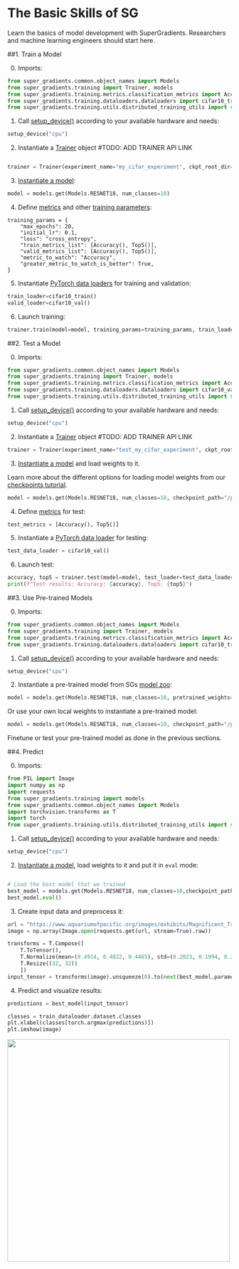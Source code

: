 # The Basic Skills of SG

Learn the basics of model development with SuperGradients. Researchers and machine learning engineers should start here.

##1. Train a Model

0. Imports:

```python
from super_gradients.common.object_names import Models
from super_gradients.training import Trainer, models
from super_gradients.training.metrics.classification_metrics import Accuracy, Top5
from super_gradients.training.dataloaders.dataloaders import cifar10_train, cifar10_val
from super_gradients.training.utils.distributed_training_utils import setup_device
```

1. Call [setup_device()](https://github.com/Deci-AI/super-gradients/blob/master/documentation/source/device.md) according to your available hardware and needs:

```python
setup_device("cpu")
```

2. Instantiate a [Trainer]() object #TODO: ADD TRAINER API LINK
```python

trainer = Trainer(experiment_name="my_cifar_experiment", ckpt_root_dir="/path/to/checkpoints_directory/")
```

3. [Instantiate a model](https://github.com/Deci-AI/super-gradients/blob/master/documentation/source/models.md):
```python
model = models.get(Models.RESNET18, num_classes=10)
```

4. Define [metrics](https://github.com/Deci-AI/super-gradients/blob/master/documentation/source/Metrics.md) and other [training parameters](https://github.com/Deci-AI/super-gradients/blob/master/src/super_gradients/recipes/training_hyperparams/default_train_params.yaml):
```
training_params = {
    "max_epochs": 20,
    "initial_lr": 0.1,
    "loss": "cross_entropy",
    "train_metrics_list": [Accuracy(), Top5()],
    "valid_metrics_list": [Accuracy(), Top5()],
    "metric_to_watch": "Accuracy",
    "greater_metric_to_watch_is_better": True,
}
```

5. Instantiate [PyTorch data loaders](https://pytorch.org/tutorials/beginner/basics/data_tutorial.html#preparing-your-data-for-training-with-dataloaders) for training and validation:
```python
train_loader=cifar10_train()
valid_loader=cifar10_val()
```

6. Launch training:
```python
trainer.train(model=model, training_params=training_params, train_loader=train_loader, valid_loader=valid_loader)
```
##2. Test a Model

0. Imports:

```python
from super_gradients.common.object_names import Models
from super_gradients.training import Trainer, models
from super_gradients.training.metrics.classification_metrics import Accuracy, Top5
from super_gradients.training.dataloaders.dataloaders import cifar10_val
from super_gradients.training.utils.distributed_training_utils import setup_device
```
1. Call [setup_device()](https://github.com/Deci-AI/super-gradients/blob/master/documentation/source/device.md) according to your available hardware and needs:

```python
setup_device("cpu")
```

2. Instantiate a [Trainer]() object #TODO: ADD TRAINER API LINK
```python
trainer = Trainer(experiment_name="test_my_cifar_experiment", ckpt_root_dir="/path/to/checkpoints_directory/")

```

3. [Instantiate a model](https://github.com/Deci-AI/super-gradients/blob/master/documentation/source/models.md) and load weights to it. 
   
Learn more about the different options for loading model weights from our [checkpoints tutorial](https://github.com/Deci-AI/super-gradients/blob/master/documentation/source/Checkpoints.md).
```python
model = models.get(Models.RESNET18, num_classes=10, checkpoint_path="/path/to/checkpoints_directory/my_cifar_experiment/ckpt_best.pth")
```



4. Define [metrics](https://github.com/Deci-AI/super-gradients/blob/master/documentation/source/Metrics.md) for test:
```python
test_metrics = [Accuracy(), Top5()]
```

5. Instantiate a [PyTorch data loader](https://pytorch.org/tutorials/beginner/basics/data_tutorial.html#preparing-your-data-for-training-with-dataloaders) for testing:

```python
test_data_loader = cifar10_val()
```

6. Launch test:

```python
accuracy, top5 = trainer.test(model=model, test_loader=test_data_loader, test_metrics_list=test_metrics)
print(f"Test results: Accuracy: {accuracy}, Top5: {top5}")
```
##3. Use Pre-trained Models

0. Imports:

```python
from super_gradients.common.object_names import Models
from super_gradients.training import Trainer, models
from super_gradients.training.metrics.classification_metrics import Accuracy, Top5
from super_gradients.training.dataloaders.dataloaders import cifar10_train, cifar10_val

```
1. Call [setup_device()](https://github.com/Deci-AI/super-gradients/blob/master/documentation/source/device.md) according to your available hardware and needs:

```python
setup_device("cpu")
```

2. Instantiate a pre-trained model from SGs [model zoo](http://bit.ly/3EGfKD4):

```python
model = models.get(Models.RESNET18, num_classes=10, pretrained_weights="imagenet")
```

Or use your own local weights to instantiate a pre-trained model:

```python
model = models.get(Models.RESNET18, num_classes=10, checkpoint_path="/path/to/imagenet_checkpoint.pth", checkpoint_num_classes=1000)
```

Finetune or test your pre-trained model as done in the previous sections.



##4. Predict

0. Imports:

```python
from PIL import Image
import numpy as np
import requests
from super_gradients.training import models
from super_gradients.common.object_names import Models
import torchvision.transforms as T
import torch
from super_gradients.training.utils.distributed_training_utils import setup_device

```
1. Call [setup_device()](https://github.com/Deci-AI/super-gradients/blob/master/documentation/source/device.md) according to your available hardware and needs:

```python
setup_device("cpu")
```

2. [Instantiate a model](https://github.com/Deci-AI/super-gradients/blob/master/documentation/source/models.md), load weights to it and put it in `eval` mode: 

```python

# Load the best model that we trained
best_model = models.get(Models.RESNET18, num_classes=10,checkpoint_path="/path/to/checkpoints_directory/my_cifar_experiment/ckpt_best.pth")
best_model.eval()
```

3. Create input data and preprocess it:
```python
url = "https://www.aquariumofpacific.org/images/exhibits/Magnificent_Tree_Frog_900.jpg"
image = np.array(Image.open(requests.get(url, stream=True).raw))

transforms = T.Compose([
    T.ToTensor(),
    T.Normalize(mean=(0.4914, 0.4822, 0.4465), std=(0.2023, 0.1994, 0.2010)),
    T.Resize((32, 32))
    ])
input_tensor = transforms(image).unsqueeze(0).to(next(best_model.parameters()).device)
```

4. Predict and visualize results:
```python
predictions = best_model(input_tensor)

classes = train_dataloader.dataset.classes
plt.xlabel(classes[torch.argmax(predictions)])
plt.imshow(image)
```
<img src="/images/frog_prediction.png" width="500">
